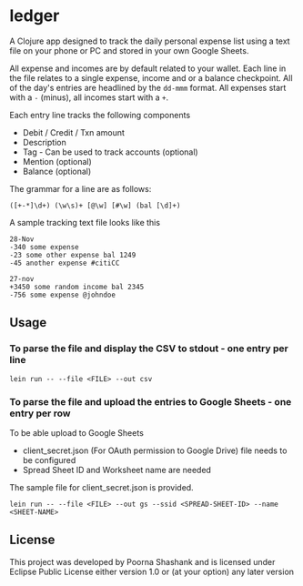 # ledger

A Clojure app designed to track the daily personal expense list using a text file on your phone or PC and stored in your own Google Sheets.

All expense and incomes are by default related to your wallet. Each line in the file relates to a single expense, income and or a balance checkpoint. All of the day's entries are headlined by the `dd-mmm` format. All expenses start with a `-` (minus), all incomes start with a `+`.

Each entry line tracks the following components

* Debit / Credit / Txn amount
* Description
* Tag - Can be used to track accounts (optional)
* Mention (optional)
* Balance (optional)

The grammar for a line are as follows:
```
([+-*]\d+) (\w\s)+ [@\w] [#\w] (bal [\d]+)
```

A sample tracking text file looks like this

```
28-Nov
-340 some expense
-23 some other expense bal 1249
-45 another expense #citiCC

27-nov
+3450 some random income bal 2345
-756 some expense @johndoe
```

## Usage

### To parse the file and display the CSV to stdout - one entry per line

```
lein run -- --file <FILE> --out csv
```

### To parse the file and upload the entries to Google Sheets - one entry per row

To be able upload to Google Sheets
- client_secret.json (For OAuth permission to Google Drive) file needs to be configured
- Spread Sheet ID and Worksheet name are needed

The sample file for client_secret.json is provided.

```
lein run -- --file <FILE> --out gs --ssid <SPREAD-SHEET-ID> --name <SHEET-NAME>
```

## License

This project was developed by Poorna Shashank and is licensed under Eclipse Public License either version 1.0 or (at your option) any later version
